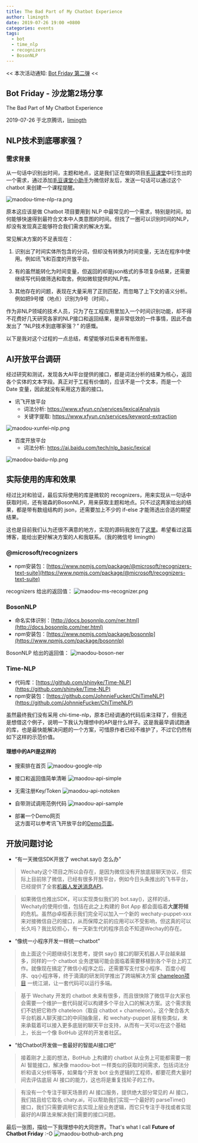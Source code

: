 ```yaml
---
title: The Bad Part of My Chatbot Experience
author: limingth
date: 2019-07-26 19:00 +0800
categories: events
tags:
  - bot
  - time_nlp
  - recognizers
  - BosonNLP  
---
```


<< 本次活动通知: [Bot Friday 第二弹](https://blog.chatie.io/bot-friday-second/) <<

## Bot Friday - 沙龙第2场分享

The Bad Part of My Chatbot Experience

2019-07-26 于北京腾讯，[limingth](https://github.com/limingth)

## NLP技术到底哪家强？

### 需求背景
从一句话中识别出时间，主题和地点，这是我们正在做的项目[毛豆课堂](https://blog.chatie.io/send-miniprogram-using-padpro/)中衍生出的一个需求，通过添加[毛豆课堂小助手](https://blog.chatie.io/assets/2019/maodou-ketang-qrcode.png)为微信好友后，发送一句话可以通过这个 chatbot 来创建一个课程提醒。

![maodou-time-nlp-ra.png](../assets/2019/maodou-bot/maodou-time-nlp-ra.png)

原本这应该是做 Chatbot 项目要用到 NLP 中最常见的一个需求，特别是时间，如何能够快速得到最符合文本中人类意图的时间。但找了一圈可以识别时间的NLP，却没有发现真正能够符合我们需求的解决方案。

常见解决方案的不足表现在：

1. 识别出了时间实体所包含的分词，但却没有转换为时间变量，无法在程序中使用。例如讯飞和百度的开放平台。

2. 有的虽然能转化为时间变量，但返回的却是json格式的多项复杂结果，还需要继续写代码做筛选和取舍。例如微软提供的NLP库。

3. 其他存在的问题，表现在大量采用了正则匹配，而忽略了上下文的语义分析。例如把9号楼（地点）识别为9号（时间）。

作为非NLP领域的技术人员，只为了在工程应用里加入一个时间识别功能，却不得不花费好几天研究各家的NLP接口和返回结果，是非常低效的一件事情，因此不由发出了 “NLP技术到底哪家强？” 的感慨。

以下是我对这个过程的一点总结，希望能够对后来者有所借鉴。

<!--more-->

## AI开放平台调研
经过研究和测试，发现各大AI平台提供的接口，都是词法分析的结果为核心，返回各个实体的文本字段。真正对于工程有价值的，应该不是一个文本，而是一个 Date 变量，因此就没有采用这方面的接口。

* 讯飞开放平台
  - 词法分析: https://www.xfyun.cn/services/lexicalAnalysis
  - 关键字提取: https://www.xfyun.cn/services/keyword-extraction 

![maodou-xunfei-nlp.png](../assets/2019/maodou-bot/maodou-xunfei-nlp.png)

* 百度开放平台
  - 词法分析: https://ai.baidu.com/tech/nlp_basic/lexical

![maodou-baidu-nlp.png](../assets/2019/maodou-bot/maodou-baidu-nlp.png)

## 实际使用的库和效果
经过比对和验证，最后实际使用的库是微软的 recognizers，用来实现从一句话中获取时间，还有玻森的BosonNLP，用来获取主题和地点。只不过这两家给出的结果，都是带有数组结构的 json，还需要加上不少的 if-else 才能筛选出合适的期望结果。

这也是目前我们认为还很不满意的地方，实现的源码我放在了[这里](https://github.com/maodouio/wechaty-getting-started/blob/master/examples/third-party/maodou/maodou-nlp.js)。希望看过这篇博客，能给出更好解决方案的人和我联系。（我的微信号 limingth）

### @microsoft/recognizers
* npm安装包：[https://www.npmjs.com/package/@microsoft/recognizers-text-suite](https://www.npmjs.com/package/@microsoft/recognizers-text-suite)

recognizers 给出的返回值：
![maodou-ms-recognizer.png](../assets/2019/maodou-bot/maodou-ms-recognizer.png)
 
### BosonNLP
* 命名实体识别：[http://docs.bosonnlp.com/ner.html](http://docs.bosonnlp.com/ner.html)
* npm安装包：[https://www.npmjs.com/package/bosonnlp](https://www.npmjs.com/package/bosonnlp)

BosonNLP 给出的返回值：
![maodou-boson-ner](../assets/2019/maodou-bot/maodou-boson-ner.png)

### Time-NLP
* 代码库：[https://github.com/shinyke/Time-NLP](https://github.com/shinyke/Time-NLP)
* npm安装包：[https://github.com/JohnnieFucker/ChiTimeNLP](https://github.com/JohnnieFucker/ChiTimeNLP)

虽然最终我们没有采用 chi-time-nlp，原本已经调通的代码后来注释了，但我还是想借这个例子，说明一下我认为理想中的API是什么样子。这是我最早调试跑通的库，也是最快能解决问题的一个方案，可惜原作者已经不维护了，不过它仍然有如下这样的示范价值。
 
#### 理想中的API是这样的
* 搜索排在首页
![maodou-google-nlp](../assets/2019/maodou-bot/maodou-google-nlp.png)

* 接口和返回值简单清晰
![maodou-api-simple](../assets/2019/maodou-bot/maodou-api-simple.png)

* 无需注册Key/Token
![maodou-api-notoken](../assets/2019/maodou-bot/maodou-api-notoken.png)

* 自带测试调用范例代码
![maodou-api-sample](../assets/2019/maodou-bot/maodou-api-sample.png)

* 部署一个Demo网页  
这方面可以参考讯飞开放平台的[Demo页面](https://www.xfyun.cn/services/lexicalAnalysis)。

## 开放问题讨论

* “有一天微信SDK开放了 wechat.say() 怎么办”  

>  Wechaty这个项目之所以会存在，是因为微信没有开放底层聊天协议，但实际上目前除了微信，已经有很多开放平台，例如今日头条推出的飞书平台，已经提供了全套[机器人发送消息API](https://open.feishu.cn/document/ukTMukTMukTM/uUjNz4SN2MjL1YzM)。

>  如果微信也推出SDK，可以实现类似我们的 bot.say()，这样的话，Wechaty的使用价值，包括在此之上构建的 Bot App 都会面临着**大厦将倾**的危机。虽然@卓桓表示我们完全可以加入一个新的 wechaty-puppet-xxx 来对接微信自己的接口，从而保障之前的应用可以不受影响，但这真的可以长久吗？我比较担心，有一天新生代的程序员会不知道Wechay的存在。

* “像统一小程序开发一样统一chatbot”

>  由上面这个问题继续引发思考，提供 say() 接口的聊天机器人平台越来越多，同样的一个 chatbot 业务逻辑可能会面临着需要移植到各个平台上的工作。就像现在搞定了微信小程序之后，还需要写支付宝小程序、百度小程序、qq小程序等，终于滴滴的研发同学推出了跨端解决方案 [chameleon项目](https://github.com/didi/chameleon) 一统江湖，让一套代码可以运行多端。
  
>  基于 Wechaty 开发的 chatbot 未来有很多，而且很快除了微信平台大家也会需要一个维护一套代码就可以构建多个平台入口的解决方案。这个需求我们不妨把它称作 chateleon（取自 chatbot + chameleon）。这个聚合各大平台机器人聊天接口的中间抽象层，和 wechaty-puppet 层有些类似，未来承载着可以接入更多底层的聊天平台支持，从而有一天可以在这个基础上，长出一个像 BotHub 这样的开发者社区。

* “给Chatbot开发做一套最好的智能AI接口吧”

>  接着刚才上面的想法，BotHub 上构建的 chatbot 从业务上可能都需要一套 AI 智能接口，解决像 maodou-bot 一样类似的获取时间需求，包括词法分析和语义分析等等，如果每个开发 bot 业务逻辑的工程师，都要花费大量时间去评估底层 AI 接口的能力，这也将是重复找轮子的工作。
  
>  有没有一个专注于聊天场景的 AI 接口服务，提供绝大部分常见的 AI 接口，我们姑且给它取名 chaty.ai，可以帮助我们实现一个最好的 parseTime() 接口，我们只需要调用它去实现上层业务逻辑，而它只专注于寻找或者实现最好的AI算法来解决我们需要的接口问题。

最后一张图，描绘一下我理想中的大同世界。That's what I call **Future of Chatbot Friday** :-O
![maodou-bothub-arch.png](../assets/2019/maodou-bot/maodou-bothub-arch.png)

